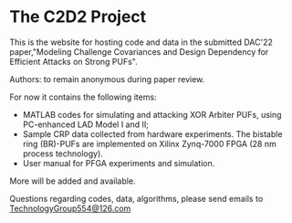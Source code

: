 # The C2D2 Project
This is the website for hosting code and data in the submitted DAC'22 paper,"Modeling Challenge Covariances and Design Dependency for Efficient Attacks on Strong PUFs".

Authors: to remain anonymous during paper review.

For now it contains the following items:

- MATLAB codes for simulating and attacking XOR Arbiter PUFs, using PC-enhanced LAD Model I and II;
- Sample CRP data collected from hardware experiments. The bistable ring (BR)-PUFs are implemented on Xilinx Zynq-7000 FPGA (28 nm process technology).
- User manual for PFGA experiments and simulation.

More will be added and available.

Questions regarding codes, data, algorithms, please send emails to TechnologyGroup554@126.com

